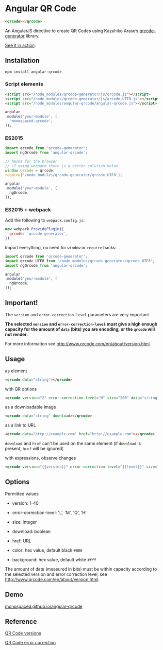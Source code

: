 Angular QR Code
===============

````html
<qrcode></qrcode>
````

An AngularJS directive to create QR Codes using Kazuhiko Arase’s [qrcode-generator](https://github.com/kazuhikoarase/qrcode-generator) library.

[See it in action](http://monospaced.github.io/angular-qrcode).

Installation
------------

````bash
npm install angular-qrcode
````

### Script elements

````html
<script src="/node_modules/qrcode-generator/js/qrcode.js"></script>
<script src="/node_modules/qrcode-generator/js/qrcode_UTF8.js"></script>
<script src="/node_modules/angular-qrcode/angular-qrcode.js"></script>
````

````js
angular
.module('your-module', [
  'monospaced.qrcode',
]);
````

### ES2015

````js
import qrcode from 'qrcode-generator';
import ngQrcode from 'angular-qrcode';

// hacks for the browser
// if using webpack there is a better solution below
window.qrcode = qrcode;
require('/node_modules/qrcode-generator/qrcode_UTF8');

angular
.module('your-module', [
  ngQrcode,
]);
````

### ES2015 + webpack

Add the following to `webpack.config.js`:

````js
new webpack.ProvidePlugin({
  qrcode: 'qrcode-generator',
})
````

Import everything, no need for `window` or `require` hacks:

````js
import qrcode from 'qrcode-generator';
import qrcode_UTF8 from '/node_modules/qrcode-generator/qrcode_UTF8';
import ngQrcode from 'angular-qrcode';

angular
.module('your-module', [
  ngQrcode,
]);
````

Important!
-----

The `version` and `error-correction-level` parameters are very important.

__The selected `version` and `error-correction-level` must give a high enough capacity for the amount of `data` (bits) you are encoding, or the `qrcode` will not render__.

For more information see http://www.qrcode.com/en/about/version.html.

Usage
-----

as element

````html
<qrcode data="string"></qrcode>
````

with QR options

````html
<qrcode version="2" error-correction-level="M" size="200" data="string"></qrcode>
````

as a downloadable image

````html
<qrcode data="string" download></qrcode>
````

as a link to URL

````html
<qrcode data="http://example.com" href="http://example.com"></qrcode>
````

`download` and `href` can’t be used on the same element (if `download` is present, `href` will be ignored)

with expressions, observe changes

````html
<qrcode version="{{version}}" error-correction-level="{{level}}" size="{{size}}" data="{{var}}" href="{{var}}" download></qrcode>
````

Options
-------

Permitted values

* version: 1-40

* error-correction-level: 'L', 'M', 'Q', 'H'

* size: integer

* download: boolean

* href: URL

* color: hex value, default black `#000`

* background: hex value, default white `#fff`

The amount of data (measured in bits) must be within capacity according to the selected version and error correction level, see http://www.qrcode.com/en/about/version.html.

Demo
----------------

[monospaced.github.io/angular-qrcode](http://monospaced.github.io/angular-qrcode)

Reference
----------------

[QR Code versions](http://www.qrcode.com/en/about/version.html)

[QR Code error correction](http://www.qrcode.com/en/about/error_correction.html)

